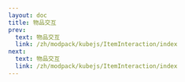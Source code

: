 ```yaml
---
layout: doc
title: 物品交互
prev:
  text: 物品交互
  link: /zh/modpack/kubejs/ItemInteraction/index
next:
  text: 物品交互
  link: /zh/modpack/kubejs/ItemInteraction/index
---
```


